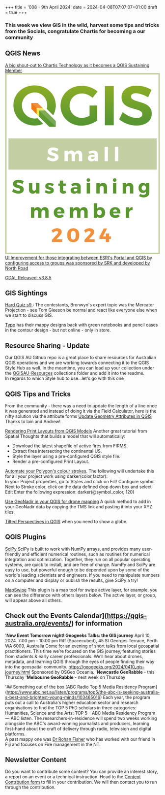 +++
title = '008 - 9th April 2024'
date = 2024-04-08T07:07:07+01:00
draft = true
+++

### This week we view GIS in the wild, harvest some tips and tricks from the Socials, congratulate Chartis for becoming a  our community 

## QGIS News
[A big shout-out to Chartis Technology as it becomes a QGIS Sustaining Member](https://chartistechnology.com/proud-sustaining-members-of-the-qgis-project)  
![QGIS Sustaining Member](/assets/img/qgis_small_sustaining-member_2024_highres-4-878x1024.png)  
[UI Improvement for those integrating between ESRI's Portal and QGIS by configuring access to groups was sponsored by SRK and developed by North Road](https://www.linkedin.com/pulse/srk-contributes-open-source-gis-development-assaf-wunsch/)

[GDAL Released: v3.8.5](https://github.com/OSGeo/gdal/blob/v3.8.5/NEWS.md)

## GIS Sightings
[Hard Quiz s9 ](https://www.google.com/url?sa=t&source=web&rct=j&opi=89978449&url=https://iview.abc.net.au/show/hard-quiz/series/9/video/LE2231V008S00&ved=2ahUKEwjcxLquybOFAxX11TQHHTsuDWoQwqsBegQIChAE&usg=AOvVaw3e3ZTLtvdS14DNLn7lY4uR): The contestants, Bronwyn's expert topic was the Mercator Projection - see Tom Gleeson be normal and react like everyone else when we start to discuss GIS.  

[Typo](d) has their mappy designs back with green  notebooks and pencil cases in the contour design - but not online - only in store. 

## Resource Sharing - Update
Our QGIS AU Github repo is a great place to share resources for Australian QGIS operations and we are working towards connecting it to the QGIS Style Hub as well. In the meantime, you can load up your collection under the [QGISAU-Resources](https://github.com/qgisau/QGISAU-Resources) collections folder and add it into the readme.  
In regards to which Style hub to use...let's go with this one

## QGIS Tips and Tricks
From the community - there was a need to update the length of a line once it was generated and instead of doing it via the Field Calculator, here is the nifty solution via the attribute forms [Update Geometry Attributes in QGIS](https://gis.stackexchange.com/questions/389709/automatically-updating-geometry-attributes-in-qgis-without-using-virtual-fields) Thanks to Iain and Andrew! 

[Rendering Print Layouts from QGIS Models](https://spatialthoughts.com/2024/04/08/rendering-print-layouts/) Another great tutorial from Spatial Thoughts that builds a model that will automatically:  
- Download the latest shapefile of active fires from FIRMS.
- Extract fires intersecting the continental US.
- Style the layer using a pre-configured QGIS style file.
- Render a pre-configured Print Layout.
  
[Automate your Polygon's colour strokes](https://x.com/helenmakesmaps/status/1745834461164347676). The following will undertake this for all your project work using darker(color,factor):     
In your Project properties, go to Styles and click on Fill/ Configure symbol
Next to Stroke color, click on the data defined drop down box and select Edit
Enter the following expression: darker(@symbol_color, 120)  

[Use GeoNadir in your QGIS for drone mapping](https://x.com/GeoNadirAu/status/1777456432117411884)  A quick method to add in your GeoNadir data by copying the TMS link and pasting it into your XYZ tiles.

[Tilted Perspectives in QGIS](https://proj.org/en/9.4/operations/projections/tpers.html) when you need to show a globe.  

## QGIS Plugins 
[SciPy ](https://docs.scipy.org/doc/scipy/index.html) SciPy is built to work with NumPy arrays, and provides many  user-friendly and efficient numerical routines, such as routines for  numerical integration and optimization. Together, they run on all  popular operating systems, are quick to install, and are free of charge.  NumPy and SciPy are easy to use, but powerful enough to be depended  upon by some of the world's leading scientists and engineers. If you  need to manipulate numbers on a computer and display or publish the  results, give SciPy a try!  

[MapSwipe](https://github.com/lmotta/mapswipetool_plugin) This plugin is a map tool for swipe active layer, for example, you can see the difference with others layers below. The active layer, or group, will appear above all others.



## Check out the Events Calendar](https://qgis-australia.org/events/) for information
'**New Event Tomorrow night! Geogeeks Talks: the GIS journey**
April 10, 2024  7:00 pm - 10:00 pm
Riff (Spacecubed), 45 St Georges Terrace, Perth WA 6000, Australia
Come for an evening of short talks from local geospatial practitioners.
This time we’re focused on the GIS journey, featuring stories from  students & early career professionals. We’ll hear about drones,  metadata, and learning QGIS through the eyes of people finding their way  into the geospatial community.
https://geogeeks.org/2024/0410_gis-journey.html
Sponsored by OSGeo Oceania.
'**Newcastle GeoRabble** - this Thursday
'**Melbourne GeoRabble** - next week on Thursday

'## Something out of the box
[ABC Radio Top 5 Media Residency Program] (https://www.abc.net.au/listen/programs/top5/the-abc-is-seeking-australia-s-best-and-brightest-young-minds/103465016) Each year, the program puts out a call to Australia's higher  education sector and research organisations to find the TOP 5 PhD  scholars in three categories: Humanities, Science and the Arts: TOP 5 – ABC Media Residency Program — ABC listen. The  researchers-in-residence will spend two weeks working alongside the  ABC's award-winning journalists and producers, learning first-hand about  the craft of delivery through radio, television and digital platforms.  
A past mappy one was [Dr Rohan Fisher](https://www.abc.net.au/listen/programs/futuretense/people-have-to-solve-the-climate-crisis-technology-no-answer/102897170) who has worked with our friend in Fiji and focuses on Fire management in the NT.

## Newsletter Content
Do you want to contribute some content? You can provide an interest story, a report on an event or a technical instruction. Head to the [Content Contrbution form](https://forms.gle/2DPXq5Y8wqnc7KhS8) to fill in your contribution. We will then contact you to run through the contribution. 
